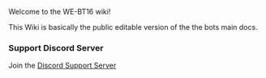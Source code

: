 Welcome to the WE-BT16 wiki!

This Wiki is basically the public editable version of the the bots main docs.

### Support Discord Server
Join the [Discord Support Server](https://discord.gg/cKmAyD8h7B)